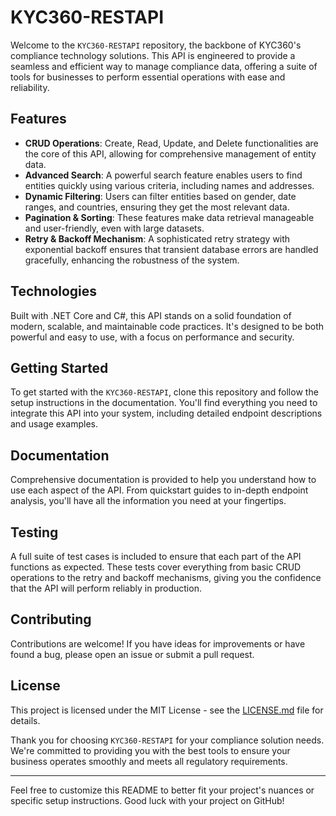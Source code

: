 # KYC360-RESTAPI

Welcome to the `KYC360-RESTAPI` repository, the backbone of KYC360's compliance technology solutions. This API is engineered to provide a seamless and efficient way to manage compliance data, offering a suite of tools for businesses to perform essential operations with ease and reliability.

## Features

- **CRUD Operations**: Create, Read, Update, and Delete functionalities are the core of this API, allowing for comprehensive management of entity data.
- **Advanced Search**: A powerful search feature enables users to find entities quickly using various criteria, including names and addresses.
- **Dynamic Filtering**: Users can filter entities based on gender, date ranges, and countries, ensuring they get the most relevant data.
- **Pagination & Sorting**: These features make data retrieval manageable and user-friendly, even with large datasets.
- **Retry & Backoff Mechanism**: A sophisticated retry strategy with exponential backoff ensures that transient database errors are handled gracefully, enhancing the robustness of the system.

## Technologies

Built with .NET Core and C#, this API stands on a solid foundation of modern, scalable, and maintainable code practices. It's designed to be both powerful and easy to use, with a focus on performance and security.

## Getting Started

To get started with the `KYC360-RESTAPI`, clone this repository and follow the setup instructions in the documentation. You'll find everything you need to integrate this API into your system, including detailed endpoint descriptions and usage examples.

## Documentation

Comprehensive documentation is provided to help you understand how to use each aspect of the API. From quickstart guides to in-depth endpoint analysis, you'll have all the information you need at your fingertips.

## Testing

A full suite of test cases is included to ensure that each part of the API functions as expected. These tests cover everything from basic CRUD operations to the retry and backoff mechanisms, giving you the confidence that the API will perform reliably in production.

## Contributing

Contributions are welcome! If you have ideas for improvements or have found a bug, please open an issue or submit a pull request.

## License

This project is licensed under the MIT License - see the [LICENSE.md](LICENSE) file for details.

Thank you for choosing `KYC360-RESTAPI` for your compliance solution needs. We're committed to providing you with the best tools to ensure your business operates smoothly and meets all regulatory requirements.

---

Feel free to customize this README to better fit your project's nuances or specific setup instructions. Good luck with your project on GitHub!
